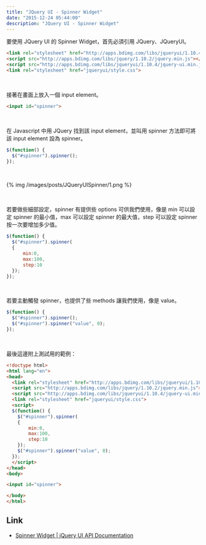 ```yaml
---
title: "JQuery UI - Spinner Widget"
date: "2015-12-24 05:44:00"
description: "JQuery UI - Spinner Widget"
---
```



要使用 JQuery UI 的 Spinner Widget，首先必須引用 JQuery、JQueryUI。  

<!-- More -->

```html
<link rel="stylesheet" href="http://apps.bdimg.com/libs/jqueryui/1.10.4/css/jquery-ui.min.css">
<script src="http://apps.bdimg.com/libs/jquery/1.10.2/jquery.min.js"></script>
<script src="http://apps.bdimg.com/libs/jqueryui/1.10.4/jquery-ui.min.js"></script>
<link rel="stylesheet" href="jqueryui/style.css">
```

<br/>


接著在畫面上放入一個 input element。  

```html
<input id="spinner">
```

<br/>


在 Javascript 中用 JQuery 找到該 input element，並叫用 spinner 方法即可將該 input element 設為 spinner。  

```js
$(function() {
  $("#spinner").spinner();
});
```

<br/>


{% img /images/posts/JQueryUISpinner/1.png %}

<br/>


若要做些細部設定，spinner 有提供些 options 可供我們使用，像是 min 可以設定  spinner 的最小值，max 可以設定 spinner 的最大值，step 可以設定 spinner 按一次要增加多少值。  

```js
$(function() {
  $("#spinner").spinner(
  {
      min:0,
      max:100,
      step:10
  });
});
```

<br/>


若要主動觸發 spinner，也提供了些 methods 讓我們使用，像是 value。  

```js
$(function() {
  $("#spinner").spinner();
  $("#spinner").spinner("value", 0);
});
```

<br/>


最後這邊附上測試用的範例：   

```html
<!doctype html>
<html lang="en">
<head>
  <link rel="stylesheet" href="http://apps.bdimg.com/libs/jqueryui/1.10.4/css/jquery-ui.min.css">
  <script src="http://apps.bdimg.com/libs/jquery/1.10.2/jquery.min.js"></script>
  <script src="http://apps.bdimg.com/libs/jqueryui/1.10.4/jquery-ui.min.js"></script>
  <link rel="stylesheet" href="jqueryui/style.css">
  <script>
  $(function() {
    $("#spinner").spinner(
    {
    	min:0,
        max:100,
        step:10
    });
    $("#spinner").spinner("value", 0);
  });
  </script>
</head>
<body>

<input id="spinner">

</body>
</html>     
```


Link
----
* [Spinner Widget | jQuery UI API Documentation](http://api.jqueryui.com/spinner/#event-change)
